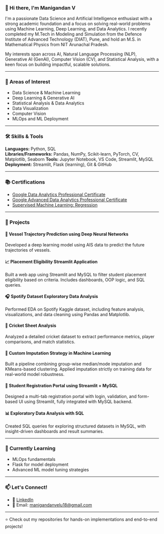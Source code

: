 ### 👋 Hi there, I'm Manigandan V

I'm a passionate Data Science and Artificial Intelligence enthusiast with a strong academic foundation and a focus on solving real-world problems using Machine Learning, Deep Learning, and Data Analytics. I recently completed my M.Tech in Modeling and Simulation from the Defence Institute of Advanced Technology (DIAT), Pune, and hold an M.S. in Mathematical Physics from NIT Arunachal Pradesh.

My interests span across AI, Natural Language Processing (NLP), Generative AI (GenAI), Computer Vision (CV), and Statistical Analysis, with a keen focus on building impactful, scalable solutions.

---

### 🧠 Areas of Interest

- Data Science & Machine Learning  
- Deep Learning & Generative AI  
- Statistical Analysis & Data Analytics  
- Data Visualization  
- Computer Vision  
- MLOps and ML Deployment  

---

### 🛠️ Skills & Tools

**Languages:** Python, SQL  
**Libraries/Frameworks:** Pandas, NumPy, Scikit-learn, PyTorch, CV, Matplotlib, Seaborn
**Tools:** Jupyter Notebook, VS Code, Streamlit, MySQL  
**Deployment:** Streamlit, Flask (learning), Git & GitHub  

---

### 📚 Certifications

- [Google Data Analytics Professional Certificate](https://coursera.org/share/...)  
- [Google Advanced Data Analytics Professional Certificate](https://coursera.org/share/...)
- [Supervised Machine Learning: Regression](https://coursera.org/share/1e4ffd64b5cd6da4f95a4c1762701244)

---

### 🚀 Projects

#### 🧭 Vessel Trajectory Prediction using Deep Neural Networks  
Developed a deep learning model using AIS data to predict the future trajectories of vessels.

#### 📈 Placement Eligibility Streamlit Application  
Built a web app using Streamlit and MySQL to filter student placement eligibility based on criteria. Includes dashboards, OOP logic, and SQL queries.

#### 🎧 Spotify Dataset Exploratory Data Analysis  
Performed EDA on Spotify Kaggle dataset, including feature analysis, visualizations, and data cleaning using Pandas and Matplotlib.

#### 🏏 Cricket Sheet Analysis  
Analyzed a detailed cricket dataset to extract performance metrics, player comparisons, and match statistics.

#### 🧹 Custom Imputation Strategy in Machine Learning  
Built a pipeline combining group-wise median/mode imputation and KMeans-based clustering. Applied imputation strictly on training data for real-world model robustness.

#### 🧾 Student Registration Portal using Streamlit + MySQL  
Designed a multi-tab registration portal with login, validation, and form-based UI using Streamlit, fully integrated with MySQL backend.

#### 📊 Exploratory Data Analysis with SQL  
Created SQL queries for exploring structured datasets in MySQL, with insight-driven dashboards and result summaries.

---

### 🌱 Currently Learning

- MLOps fundamentals  
- Flask for model deployment  
- Advanced ML model tuning strategies

---

### 📫 Let's Connect!

- 🔗 [LinkedIn](https://www.linkedin.com/in/manigandan-v-2a7bb91a5/)  
- 📧 Email: manigandanvelu18@gmail.com

---

⭐ Check out my repositories for hands-on implementations and end-to-end projects!
